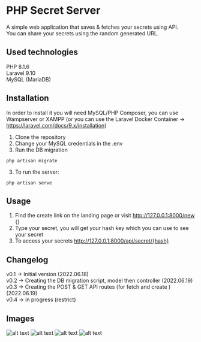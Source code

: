 # PHP Secret Server 

A simple web application that saves & fetches your secrets using API.  
You can share your secrets using the random generated URL.

## Used technologies
PHP 8.1.6  
Laravel 9.10  
MySQL (MariaDB)


## Installation
In order to install it you will need MySQL/PHP Composer, you can use Wampserver or XAMPP (or you can use the Laravel Docker Container -> https://laravel.com/docs/9.x/installation)
1. Clone the repository 
2. Change your MySQL credentials in the .env  
3. Run the DB migration 
```
php artisan migrate
```  
3. To run the server:
```
php artisan serve
```

## Usage

1. Find the create link on the landing page or visit http://127.0.0.1:8000/new {}  
2. Type your secret, you will get your hash key which you can use to see your secret  
3. To access your secrets http://127.0.0.1:8000/api/secret/{hash} 
## Changelog
v0.1 -> Initial version  (2022.06.18)  
v0.2 -> Creating the DB migration script, model then controller  (2022.06.19)  
v0.3 -> Creating the POST & GET API routes (for fetch and create )  (2022.06.19)  
v0.4 -> in progress (restrict)
## Images
![alt text](https://i.imgur.com/qsy9XS7.png)
![alt text](https://i.imgur.com/R4c5uqe.png)
![alt text](https://i.imgur.com/Mr7iGqZ.png)
![alt text](https://i.imgur.com/X14DdiU.png)
